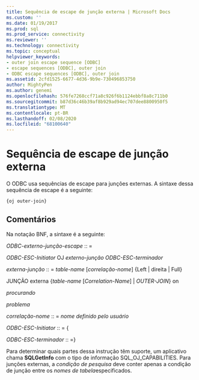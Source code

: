 ```yaml
---
title: Sequência de escape de junção externa | Microsoft Docs
ms.custom: ''
ms.date: 01/19/2017
ms.prod: sql
ms.prod_service: connectivity
ms.reviewer: ''
ms.technology: connectivity
ms.topic: conceptual
helpviewer_keywords:
- outer join escape sequence [ODBC]
- escape sequences [ODBC], outer join
- ODBC escape sequences [ODBC], outer join
ms.assetid: 2cfd1525-6677-4d36-9b9e-730496853750
author: MightyPen
ms.author: genemi
ms.openlocfilehash: 576fe7268ccf71a8c926f6b1124ebbf8a8c711b0
ms.sourcegitcommit: b87d36c46b39af8b929ad94ec707dee8800950f5
ms.translationtype: MT
ms.contentlocale: pt-BR
ms.lasthandoff: 02/08/2020
ms.locfileid: "68100640"
---
```

# <a name="outer-join-escape-sequence"></a>Sequência de escape de junção externa
O ODBC usa sequências de escape para junções externas. A sintaxe dessa sequência de escape é a seguinte:  
  
```  
{oj outer-join}  
```  
  
## <a name="remarks"></a>Comentários  
 Na notação BNF, a sintaxe é a seguinte:  
  
 *ODBC-externo-junção-escape* :: =  
  
 *ODBC-ESC-Initiator* OJ *externo-junção ODBC-ESC-terminador*  
  
 *externa-junção* :: = *table-name* [*correlação-nome*] {Left &#124; direita &#124; Full}  
  
 JUNÇÃO externa {*table-name* [*Correlation-Name*] &#124; *OUTER-JOIN*} on  
  
 *procurando*  
  
 *problema*  
  
 *correlação-nome* :: = *nome definido pelo usuário*  
  
 *ODBC-ESC-Initiator* :: = {  
  
 *ODBC-ESC-terminador* :: =}  
  
 Para determinar quais partes dessa instrução têm suporte, um aplicativo chama **SQLGetInfo** com o tipo de informação SQL_OJ_CAPABILITIES. Para junções externas, a *condição de pesquisa* deve conter apenas a condição de junção entre os *nomes de tabela*especificados.
